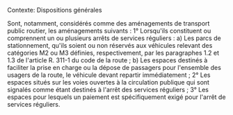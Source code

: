Contexte: Dispositions générales

Sont, notamment, considérés comme des aménagements de transport public routier, les aménagements suivants : 1° Lorsqu'ils constituent ou comprennent un ou plusieurs arrêts de services réguliers : a) Les parcs de stationnement, qu'ils soient ou non réservés aux véhicules relevant des catégories M2 ou M3 définies, respectivement, par les paragraphes 1.2 et 1.3 de l'article R. 311-1 du code de la route ; b) Les espaces destinés à faciliter la prise en charge ou la dépose de passagers pour l'ensemble des usagers de la route, le véhicule devant repartir immédiatement ; 2° Les espaces situés sur les voies ouvertes à la circulation publique qui sont signalés comme étant destinés à l'arrêt des services réguliers ; 3° Les espaces pour lesquels un paiement est spécifiquement exigé pour l'arrêt de services réguliers.